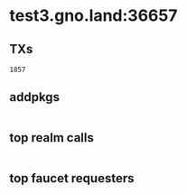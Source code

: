 # test3.gno.land:36657

## TXs
```
1857
```

## addpkgs
```
```

## top realm calls
```
```

## top faucet requesters
```
```

